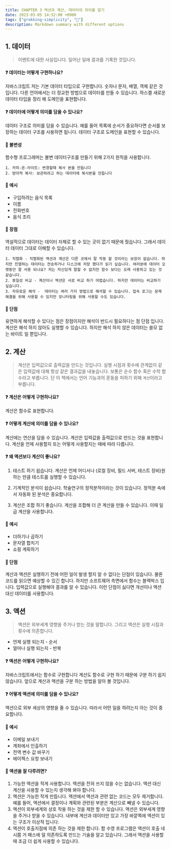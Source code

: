 ```yaml
---
title: CHAPTER 3 액션과 계산, 데이터의 차이를 알기
date: 2023-03-05 14:52:00 +0900
tags: ["grokking-simplicity", "🌿"]
description: Markdown summary with different options
---
```


## 1. 데이터

> 이벤트에 대한 사실입니다. 일어난 일에 결과를 기록한 것입니다.


#### ❓ 데이터는 어떻게 구현하나요?

자바스크립트 저는 기본 데이터 타입으로 구현합니다. 숫자나 문자, 배열, 객체 같은 것입니다. 다른 언어에서는 더 정교한 방법으로 데이터를 만들 수 있습니다. 하스켈 새로운 데이터 타입을 정리 해 도메인을 표현합니다.

#### ❓ 데이터에 어떻게 의미를 담을 수 있나요?

데이터 구조로 의미를 담을 수 있습니다. 예를 들어 목록에 순서가 중요하다면 순서를 보장하는 데이터 구조를 사용하면 됩니다. 데이터 구조로 도메인을 표현할 수 있습니다.

#### 🔵 불변성

함수형 프로그래머는 불변 데이터구조를 만들기 위해 2가지 원칙을 사용합니다.

    1. 카피-온-라이트: 변경할때 복사 본을 만듭니다
    2. 방어적 복사: 보관하려고 하는 데이터에 복사본을 만듭니다

#### 🔵 예시

* 구입하려는 음식 목록
* 이름
* 전화번호
* 음식 조리

#### 🔵 장점

역설적으로 데이터는 데이터 자체로 할 수 있는 곳이 없기 때문에 줬습니다. 그래서 데이터 데이터 그대로 이해할 수 있습니다.

    1. 직렬화 - 직렬화된 액션과 계산은 다른 곳에서 잘 작동 할 것이라는 보장이 없습니다. 하지만 진열하는 데이터는 전송하거나 디스크에 저장 했다가 읽기 싶습니다. 여러분에 데이터 오랫동안 잘 사용 되나요? 저는 자신있게 말할 수 없지만 함수 보다는 오래 사용하고 있는 것 같습니다.
    2. 동일성 비교 - 계산이나 액션은 서로 비교 하기 어렵습니다. 하지만 데이터는 비교하기 싶습니다.
    3. 자유로운 해석 -  데이터는 여러 가지 방법으로 해석할 수 있습니다. 접속 로그는 문제 해결을 위해 사용할 수 있지만 모니터링을 위해 사용할 수도 있습니다.


#### 🔵 단점

유연하게 해석할 수 있다는 점은 장점이지만 해석이 반드시 필요하다는 점 단점 입니다. 계산은 해석 하지 않아도 실행할 수 있습니다. 하지만 해석 하지 않은 데이터는 쓸모 없는 바이트 일 뿐입니다.



## 2. 계산

> 계산은 입력값으로 출력값을 만드는 것입니다. 실행 시점과 횟수에 관계없이 같은 입력값에 대해 항상 같은 결과값을 내놓습니다. 보통은 순수 함수 혹은 수학 함수라고 부릅니다. 단 이 책에서는 언어 기능과의 혼동을 피하기 위해 `계산`이라고 부릅니다.

#### ❓ 계산은 어떻게 구현하나요?

계산은 함수로 표현합니다.

#### ❓ 어떻게 계산에 의미를 담을 수 있나요?

계산에는 연산을 담을 수 있습니다. 계산은 입력값을 출력값으로 만드는 것을 표현합니다. 계산을 언제 사용할지 또는 어떻게 사용할지는 때에 따라 다릅니다.

#### ❓ 왜 액션보다 계산이 좋나요?

1. 테스트 하기 쉽습니다. 계산은 언제 어디서나 (로컬 장비, 필드 서버, 테스트 장비)원하는 만큼 테스트를 실행할 수 있습니다.

2. 기계적인 분석이 쉽습니다. 학술연구의 정적분적이라는 것이 있습니다. 정적분 속에서 자동화 된 분석은 중요합니다.

3. 계산은 조합 하기 좋습니다. 계산을 조합해 더 큰 계산을 만들 수 있습니다. 이때 일급 계산을 사용합니다.


#### 🔵 예시

- 더하기나 곱하기
- 문자열 합치기
- 쇼핑 계획하기

#### 🔵 단점

계산과 액션은 실행하기 전에 어떤 일이 발생 할지 알 수 없다는 단점이 있습니다. 물론 코드를 읽으면 예상할 수 있긴 합니다. 하지만 소프트웨어 측면에서 함수는 블랙박스 입니다. 입력값으로 실행해야 결과를 알 수 있습니다. 이런 단점이 싫다면 개선이나 액션 대신 데이터를 사용합니다.


## 3. 액션

> 액션은 외부세계 영향을 주거나 받는 것을 말합니다. 그리고 액션은 실행 시점과 횟수에 의존합니다.

- 언제 실행 되는지 - 순서
- 얼마나 실행 되는지 - 반복

#### ❓ 액션은 어떻게 구현하나요?

자바스크립트에서는 함수로 구현합니다 계산도 함수로 구현 하기 때문에 구분 하기 쉽지 않습니다. 앞으로 계산과 액션을 구분 하는 방법을 알아 볼 것입니다.

#### ❓ 어떻게 액션에 의미를 담을 수 있나요?

액션으로 외부 세상의 영향을 줄 수 있습니다. 따라서 어떤 일을 하려는지 아는 것이 중요합니다.


#### 🔵 예시

- 이메일 보내기
- 계좌에서 인출하기
- 전역 변수 값 바꾸기
- 에이젝스 요청 보내기


#### 🔵 액션을 잘 다루려면?

1. 가능한 액션을 적게 사용합니다. 액션을 전혀 쓰지 않을 수는 없습니다. 액션 대신 계산을 사용할 수 있는지 생각해 봐야 합니다.
2. 액션은 가능한 작게 만듭니다. 액션에서 액션과 관련 없는 코드는 모두 제거합니다. 예를 들어, 액션에서 결정이나 계획와 관련된 부분은 계산으로 빼낼 수 있습니다.
3. 액션이 외부세계와 상호 작용 하는 것을 제한 할 수 있습니다. 액션은 외부세계 영향을 주거나 받을 수 있습니다. 내부에 계산과 데이터만 있고 가장 바깥쪽에 액션이 있는 구조가 이상적 입니다.
4. 액션이 호출지점에 의존 하는 것을 제한 합니다. 함 수영 프로그램은 액션이 호출 네시쯤 거 패스에 덜 의존하도록 만드는 기술을 알고 있습니다. 그래서 액션을 사용할 때 조금 더 쉽게 사용할 수 있습니다.
